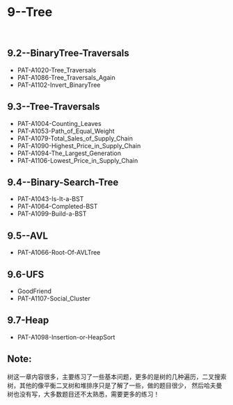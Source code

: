 #	9--Tree
<br>

##	9.2--BinaryTree-Traversals

*	PAT-A1020-Tree_Traversals
*	PAT-A1086-Tree_Traversals_Again
*	PAT-A1102-Invert_BinaryTree

##	9.3--Tree-Traversals

*	PAT-A1004-Counting_Leaves
*	PAT-A1053-Path_of_Equal_Weight
*	PAT-A1079-Total_Sales_of_Supply_Chain
*	PAT-A1090-Highest_Price_in_Supply_Chain
*	PAT-A1094-The_Largest_Generation
*	PAT-A1106-Lowest_Price_in_Supply_Chain

##	9.4--Binary-Search-Tree

*	PAT-A1043-Is-It-a-BST
*	PAT-A1064-Completed-BST
*	PAT-A1099-Build-a-BST

##	9.5--AVL

*	PAT-A1066-Root-Of-AVLTree

##	9.6-UFS

*	GoodFriend
*	PAT-A1107-Social_Cluster

##	9.7-Heap

*	PAT-A1098-Insertion-or-HeapSort

##	Note:

树这一章内容很多，主要练习了一些基本问题，更多的是树的几种遍历，二叉搜索树，其他的像平衡二叉树和堆排序只是了解了一些，做的题目很少，
然后哈夫曼树也没有写，大多数题目还不太熟悉，需要更多的练习！